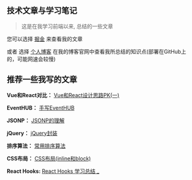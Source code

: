 ## 技术文章与学习笔记
> 这是在我学习前端以来, 总结的一些文章

您可以选择 [掘金](https://juejin.cn/user/3685218706799805) 来查看我的文章 

或者 选择 [个人博客](https://yjjtt.top/) 在我的博客官网中查看我所总结的知识点(部署在GitHub上的，可能网速会较慢)


## 推荐一些我写的文章

**Vue和React对比：**  [Vue和React设计思路PK(一)](https://juejin.cn/post/6950175309056442381)

**EventHUB：**  [手写EventHUB](https://juejin.cn/post/6904827984478208008)

**JSONP：**  [JSONP的理解](https://juejin.cn/post/6844903796837974030)

**jQuery：** [jQuery封装](https://juejin.cn/post/6844903789548273672)

**排序算法：** [常用排序算法](https://juejin.cn/post/6844903748326670350)

**CSS布局：**  [CSS布局(inline和block)](https://juejin.cn/post/6844903741477355534) 

**React Hooks:** [React Hooks 学习总结 _](https://yjjtt.top/2019/12/20/React%20Hooks%E8%AF%A6%E8%A7%A3/)

